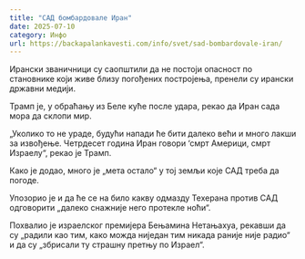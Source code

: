 ```yaml
---
title: "САД бомбардовале Иран"
date: 2025-07-10
category: Инфо
url: https://backapalankavesti.com/info/svet/sad-bombardovale-iran/
---
```


Ирански званичници су саопштили да не постоји опасност по становнике који живе близу погођених постројења, пренели су ирански државни медији.

Трамп је, у обраћању из Беле куће после удара, рекао да Иран сада мора да склопи мир.

„Уколико то не ураде, будући напади ће бити далеко већи и много лакши за извођење. Четрдесет година Иран говори ‘смрт Америци, смрт Израелу“, рекао је Трамп.

Како је додао, много је „мета остало“ у тој земљи које САД треба да погоде.

Упозорио је и да ће се на било какву одмазду Техерана против САД одговорити „далеко снажније него протекле ноћи“.

Похвалио је израелског премијера Бењамина Нетањахуа, рекавши да су „радили као тим, како можда ниједан тим никада раније није радио“ и да су „збрисали ту страшну претњу по Израел“.
